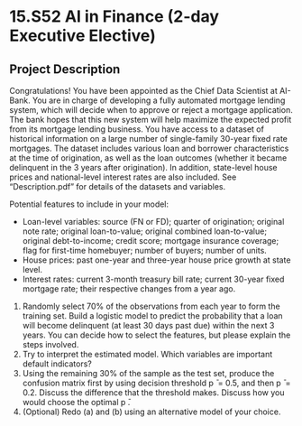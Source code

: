 # 15.S52 AI in Finance (2-day Executive Elective)

## Project Description

Congratulations! You have been appointed as the Chief Data Scientist at AI-Bank.
You are in charge of developing a fully automated mortgage lending system, which will decide when to approve or reject a mortgage application. The bank hopes that this new system will help maximize the expected profit from its mortgage lending business.
You have access to a dataset of historical information on a large number of single-family 30-year fixed rate mortgages. The dataset includes various loan and borrower characteristics at the time of origination, as well as the loan outcomes (whether it became delinquent in the 3 years after origination). In addition, state-level house prices and national-level interest rates are also included. See “Description.pdf” for details of the datasets and variables.

Potential features to include in your model:

- Loan-level variables: source (FN or FD); quarter of origination; original note rate; original loan-to-value; original combined loan-to-value; original debt-to-income; credit score; mortgage insurance coverage; flag for first-time homebuyer; number of buyers; number of units.
- House prices: past one-year and three-year house price growth at state level.
- Interest rates: current 3-month treasury bill rate; current 30-year fixed mortgage rate;
  their respective changes from a year ago.

1. Randomly select 70% of the observations from each year to form the training set. Build a logistic model to predict the probability that a loan will become delinquent (at least 30 days past due) within the next 3 years. You can decide how to select the features, but please explain the steps involved.
2. Try to interpret the estimated model. Which variables are important default indicators?
3. Using the remaining 30% of the sample as the test set, produce the confusion matrix first by using decision threshold p ̄ = 0.5, and then p ̄ = 0.2. Discuss the difference that the threshold makes. Discuss how you would choose the optimal p ̄.
4. (Optional) Redo (a) and (b) using an alternative model of your choice.
